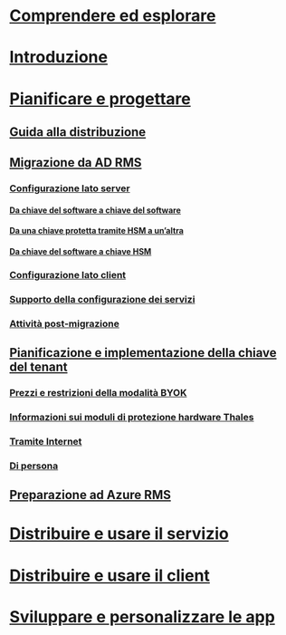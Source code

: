 # [Comprendere ed esplorare](/rights-management/understand-explore/azure-rights-management)
# [Introduzione](/rights-management/get-started/requirements-azure-rms)
# [Pianificare e progettare](deployment-roadmap.md)
## [Guida alla distribuzione](deployment-roadmap.md)
## [Migrazione da AD RMS](migrate-from-ad-rms-to-azure-rms.md)
### [Configurazione lato server](migrate-from-ad-rms-phase1.md)
#### [Da chiave del software a chiave del software](migrate-softwarekey-to-softwarekey.md)
#### [Da una chiave protetta tramite HSM a un’altra](migrate-hsmkey-to-hsmkey.md)
#### [Da chiave del software a chiave HSM](migrate-softwarekey-to-hsmkey.md)
### [Configurazione lato client](migrate-from-ad-rms-phase2.md)
### [Supporto della configurazione dei servizi](migrate-from-ad-rms-phase3.md)
### [Attività post-migrazione](migrate-from-ad-rms-phase4.md)
## [Pianificazione e implementazione della chiave del tenant](plan-implement-tenant-key.md)
### [Prezzi e restrizioni della modalità BYOK](byok-price-restrictions.md)
### [Informazioni sui moduli di protezione hardware Thales](thales-hsm.md)
### [Tramite Internet](generate-tenant-key-internet.md)
### [Di persona](generate-tenant-key-in-person.md)
## [Preparazione ad Azure RMS](prepare.md)
# [Distribuire e usare il servizio](/rights-management/deploy-use/activate-service)
# [Distribuire e usare il client](/rights-management/rms-client/use-client)
# [Sviluppare e personalizzare le app](/rights-management/develop/developers-guide)

<!--HONumber=Apr16_HO4-->


